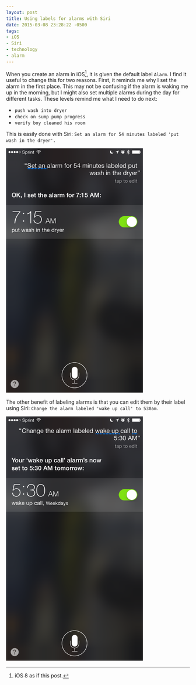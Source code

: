 ```yaml
---
layout: post
title: Using labels for alarms with Siri
date: 2015-03-08 23:28:22 -0500
tags:
- iOS
- Siri
- technology
- alarm
---
```


When you create an alarm in iOS[^20150308234102], it is given the default label `Alarm`. I find it useful to change this for two reasons. First, it reminds me why I set the alarm in the first place. This may not be confusing if the alarm is waking me up in the morning, but I might also set multiple alarms during the day for different tasks. These levels remind me what I need to do next:
 
- `push wash into dryer`
- `check on sump pump progress`
- `verify boy cleaned his room`

This is easily done with Siri: `Set an alarm for 54 minutes labeled 'put wash in the dryer'.`

<img src="/images/Siri-alarm-labels-2.png"  width="375" height="667">

The other benefit of labeling alarms is that you can edit them by their label using Siri: `Change the alarm labeled 'wake up call' to 530am`.

<img src="/images/Siri-alarm-labels.png"  width="375" height="667">

[^20150308234102]: iOS 8 as if this post. 